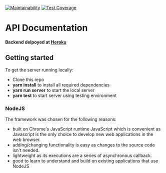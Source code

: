 [![Maintainability](https://api.codeclimate.com/v1/badges/ff819604fe5e7760010a/maintainability)](https://codeclimate.com/github/Lambda-School-Labs/sorting-hat-be/maintainability) [![Test Coverage](https://api.codeclimate.com/v1/badges/ff819604fe5e7760010a/test_coverage)](https://codeclimate.com/github/Lambda-School-Labs/sorting-hat-be/test_coverage)

# API Documentation

#### Backend delpoyed at [Heroku](https://tech-sorting-hat.herokuapp.com/) <br>

## Getting started

To get the server running locally:

- Clone this repo
- **yarn install** to install all required dependencies
- **yarn run server** to start the local server
- **yarn test** to start server using testing environment

### NodeJS

The framework was chosen for the following reasons:

-    built on Chrome's JavaScript runtime JavaScript which is convenient as Javascript is the only choice to develop new web applications in the web browser.
-    adding/changing functionality is easy as changes to the source code isn't needed.
-    lightweight as its executions are a series of asynchronous callback.
-    good to learn to understand and build on existing applications that use NodeJS



